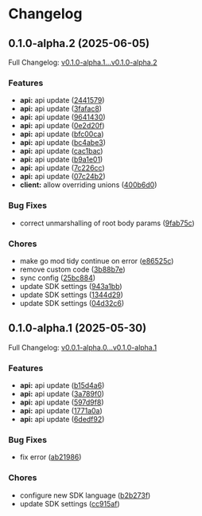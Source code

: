 # Changelog

## 0.1.0-alpha.2 (2025-06-05)

Full Changelog: [v0.1.0-alpha.1...v0.1.0-alpha.2](https://github.com/babelcloud/gbox-sdk-go/compare/v0.1.0-alpha.1...v0.1.0-alpha.2)

### Features

* **api:** api update ([2441579](https://github.com/babelcloud/gbox-sdk-go/commit/2441579705d73e96e1291ba69a8b1125ece0ed35))
* **api:** api update ([3fafac8](https://github.com/babelcloud/gbox-sdk-go/commit/3fafac89f5201f09e4bec9b80480f849cbf736fc))
* **api:** api update ([9641430](https://github.com/babelcloud/gbox-sdk-go/commit/9641430811a520323334869c3cbbd1b43aeb2793))
* **api:** api update ([0e2d20f](https://github.com/babelcloud/gbox-sdk-go/commit/0e2d20f4c2bda9570b5bf2cb656796e6fd4eb207))
* **api:** api update ([bfc00ca](https://github.com/babelcloud/gbox-sdk-go/commit/bfc00caf9c15bdc443846826290563f508d1866f))
* **api:** api update ([bc4abe3](https://github.com/babelcloud/gbox-sdk-go/commit/bc4abe35ff681aa54d144ed21593fac0142b6952))
* **api:** api update ([cac1bac](https://github.com/babelcloud/gbox-sdk-go/commit/cac1bac6e5c87431177a02d781589839d5bb6531))
* **api:** api update ([b9a1e01](https://github.com/babelcloud/gbox-sdk-go/commit/b9a1e01153d5b85d05eacb5be5dbe70efbee4202))
* **api:** api update ([7c226cc](https://github.com/babelcloud/gbox-sdk-go/commit/7c226cc5949f18305218700678df3b8f18aa3119))
* **api:** api update ([07c24b2](https://github.com/babelcloud/gbox-sdk-go/commit/07c24b284e4648bdff11749d41514ac98570d906))
* **client:** allow overriding unions ([400b6d0](https://github.com/babelcloud/gbox-sdk-go/commit/400b6d05ece4e626be9fbbc8ce323281cebe618d))


### Bug Fixes

* correct unmarshalling of root body params ([9fab75c](https://github.com/babelcloud/gbox-sdk-go/commit/9fab75cbc85a7135f0f649ab7f4b35ad97005719))


### Chores

* make go mod tidy continue on error ([e86525c](https://github.com/babelcloud/gbox-sdk-go/commit/e86525cc16de2ee283e983ab01d83ac57e259686))
* remove custom code ([3b88b7e](https://github.com/babelcloud/gbox-sdk-go/commit/3b88b7e8803cc7f3fffc1142af061f3525b6f898))
* sync config ([25bc884](https://github.com/babelcloud/gbox-sdk-go/commit/25bc8849e147dd2de34186349a0e5f6659de6927))
* update SDK settings ([943a1bb](https://github.com/babelcloud/gbox-sdk-go/commit/943a1bbe91aab17a05b06a7b6a7516818bb49124))
* update SDK settings ([1344d29](https://github.com/babelcloud/gbox-sdk-go/commit/1344d29ee21d59774c571f252e196790d531ab78))
* update SDK settings ([04d32c6](https://github.com/babelcloud/gbox-sdk-go/commit/04d32c664148fda4db54cbec8220a0e27d72ae8b))

## 0.1.0-alpha.1 (2025-05-30)

Full Changelog: [v0.0.1-alpha.0...v0.1.0-alpha.1](https://github.com/babelcloud/gbox-sdk-go/compare/v0.0.1-alpha.0...v0.1.0-alpha.1)

### Features

* **api:** api update ([b15d4a6](https://github.com/babelcloud/gbox-sdk-go/commit/b15d4a698769795d24d7d074e8a8647ecf2fcce6))
* **api:** api update ([3a789f0](https://github.com/babelcloud/gbox-sdk-go/commit/3a789f012a6b16a5c2c881d15ac50e2d5379bd8d))
* **api:** api update ([597d9f8](https://github.com/babelcloud/gbox-sdk-go/commit/597d9f8ddefc039fdcd7926f798950cda88c86aa))
* **api:** api update ([1771a0a](https://github.com/babelcloud/gbox-sdk-go/commit/1771a0a1230ecacec5f202a5a28cc823a3c6ac81))
* **api:** api update ([6dedf92](https://github.com/babelcloud/gbox-sdk-go/commit/6dedf92948fb4388a3af133a575a7517461b59d9))


### Bug Fixes

* fix error ([ab21986](https://github.com/babelcloud/gbox-sdk-go/commit/ab21986ed1f57d42f09a139bcc9d59cdd3c7b0f3))


### Chores

* configure new SDK language ([b2b273f](https://github.com/babelcloud/gbox-sdk-go/commit/b2b273f17e939489fb4ff02c6dce18dc8c6156e9))
* update SDK settings ([cc915af](https://github.com/babelcloud/gbox-sdk-go/commit/cc915afd96ebe0dcd48ef913ea253cba408f1360))
